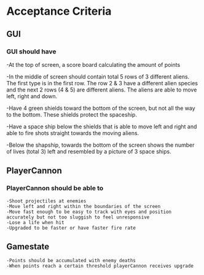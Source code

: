 # Acceptance Criteria

## GUI

### GUI should have 
  
   -At the top of screen, a score board calculating the amount of points
   
   -In the middle of screen should contain total 5 rows of 3 different aliens. The first type is in the first row. 
    The row 2 & 3 have a different alien species and the next 2 rows (4 & 5) are different aliens. The aliens are able to 
    move left, right and down.
    
   -Have 4 green shields toward the bottom of the screen, but not all the way to the bottom. These shields protect the spaceship.
   
   -Have a space ship below the shields that is able to move left and right and able to fire shots straight towards the moving aliens.
   
   -Below the shapship, towards the bottom of the screen shows the number of lives (total 3) left and resembled by a picture of 3 
    space ships.

## PlayerCannon

### PlayerCannon should be able to
	
	-Shoot projectiles at enemies
	-Move left and right within the boundaries of the screen
	-Move fast enough to be easy to track with eyes and position accurately but not too sluggish to feel unresponsive
	-Lose a life when hit
	-Upgraded to be faster or have faster fire rate

## Gamestate

	-Points should be accumulated with enemy deaths
	-When points reach a certain threshold playerCannon receives upgrade

